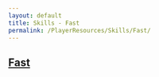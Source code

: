 ```yaml
---
layout: default
title: Skills - Fast
permalink: /PlayerResources/Skills/Fast/
---
```

## [Fast](#Fast)
